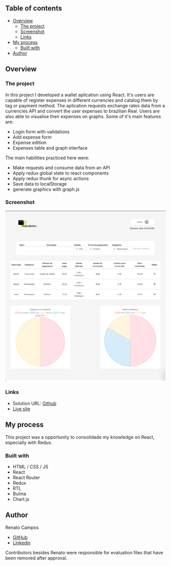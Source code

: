 ## Table of contents

- [Overview](#overview)
  - [The project](#the-project)
  - [Screenshot](#screenshot)
  - [Links](#links)
- [My process](#my-process)
  - [Built with](#built-with)
- [Author](#author)


## Overview

### The project

In this project I developed a wallet aplication using React. It's users are capable of register expenses in different currencies and catalog them by tag or 
payment method. The aplication requests exchange rates data from a currencies API and convert the user expenses to brazilian Real. Users are also able to visualise their expenses on graphs. Some of it's main features are:

- Login form with validations
- Add expense form
- Expense edition
- Expenses table and graph interface

The main habilities practiced here were:

- Make requests and consume data from an API
- Apply redux global state to react components
- Apply redux thunk for async actions 
- Save data to localStorage
- generate graphics with graph.js

### Screenshot

![Desktop img](/img.png)

### Links

- Solution URL: [Github](https://github.com/RenatoDourad0/Trybe_Wallet_Project)
- [Live site](https://renatodourad0.github.io/Trybe_Wallet_Project/)

## My process

This project was a opportunity to consolidade my knowledge on React, especially with Redux.

### Built with

- HTML / CSS / JS
- React
- React Router
- Redux
- RTL
- Bulma
- Chart.js

## Author
  
  Renato Campos
- [GitHub](https://github.com/RenatoDourad0)
- [Linkedin](www.linkedin.com/in/renato-dourado-b1b301112)

Contributors besides Renato were responsible for evaluation files that have been removed after approval.
